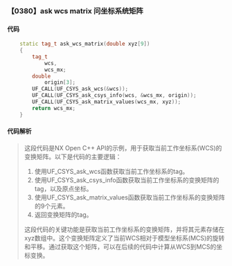 ### 【0380】ask wcs matrix 问坐标系统矩阵

#### 代码

```cpp
    static tag_t ask_wcs_matrix(double xyz[9])  
    {  
        tag_t  
            wcs,  
            wcs_mx;  
        double  
            origin[3];  
        UF_CALL(UF_CSYS_ask_wcs(&wcs));  
        UF_CALL(UF_CSYS_ask_csys_info(wcs, &wcs_mx, origin));  
        UF_CALL(UF_CSYS_ask_matrix_values(wcs_mx, xyz));  
        return wcs_mx;  
    }

```

#### 代码解析

> 这段代码是NX Open C++ API的示例，用于获取当前工作坐标系(WCS)的变换矩阵。以下是代码的主要逻辑：
>
> 1. 使用UF_CSYS_ask_wcs函数获取当前工作坐标系的tag。
> 2. 使用UF_CSYS_ask_csys_info函数获取当前工作坐标系的变换矩阵的tag，以及原点坐标。
> 3. 使用UF_CSYS_ask_matrix_values函数获取当前工作坐标系的变换矩阵的9个元素。
> 4. 返回变换矩阵的tag。
>
> 这段代码的关键功能是获取当前工作坐标系的变换矩阵，并将其元素存储在xyz数组中。这个变换矩阵定义了当前WCS相对于模型坐标系(MCS)的旋转和平移。通过获取这个矩阵，可以在后续的代码中计算从WCS到MCS的坐标变换。
>
